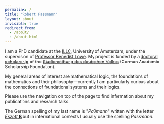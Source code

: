 ```yaml
---
permalink: /
title: "Robert Passmann"
layout: about
invisible: true
redirect_from: 
  - /about/
  - /about.html
---
```


I am a PhD candidate at the [ILLC](http://www.illc.uva.nl), University of Amsterdam, under the supervision of [Professor Benedikt Löwe](https://www.math.uni-hamburg.de/home/loewe/). My project is funded by a [doctoral scholarship](https://www.studienstiftung.de/en/promotion/) of the [Studienstiftung des deutschen Volkes](https://www.studienstiftung.de) (German Academic Scholarship Foundation). 

My general areas of interest are mathematical logic, the foundations of mathematics and their philosophy—currently I am particularly curious about the connections of foundational systems and their logics.

Please use the navigation on top of the page to find information about my publications and research talks.

The German spelling of my last name is "_Paßmann_" written with the letter [_Eszett_ **ß**](https://en.wikipedia.org/wiki/ß) but in international contexts I usually use the spelling _Passmann_.
